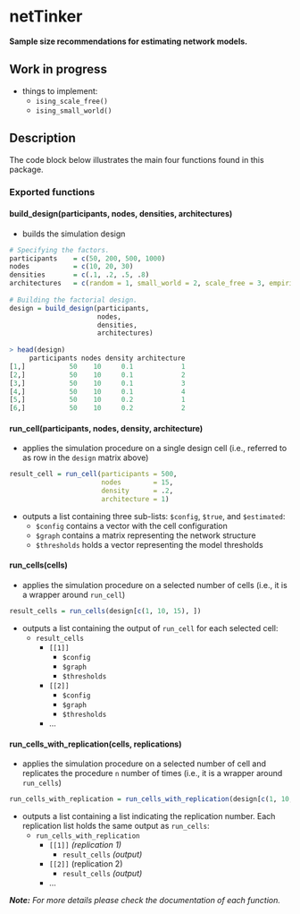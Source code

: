 # netTinker
**Sample size recommendations for estimating network models.** 


## Work in progress
- things to implement:
	- `ising_scale_free()`
	- `ising_small_world()`


## Description
The code block below illustrates the main four functions found in this package. 


### Exported functions

#### build_design(participants, nodes, densities, architectures)
- builds the simulation design  

```r
# Specifying the factors.
participants 	= c(50, 200, 500, 1000)
nodes 			= c(10, 20, 30)
densities 		= c(.1, .2, .5, .8)
architectures 	= c(random = 1, small_world = 2, scale_free = 3, empirical = 4)
	
# Building the factorial design.
design = build_design(participants, 
					  nodes, 
					  densities, 
					  architectures)
		     
> head(design)
     participants nodes density architecture
[1,]           50    10     0.1            1
[2,]           50    10     0.1            2
[3,]           50    10     0.1            3
[4,]           50    10     0.1            4
[5,]           50    10     0.2            1
[6,]           50    10     0.2            2
```


#### run_cell(participants, nodes, density, architecture)
- applies the simulation procedure on a single design cell (i.e., referred to as row in the `design` matrix above)

```r
result_cell = run_cell(participants = 500,
				  	   nodes 		= 15, 
				  	   density 		= .2,
				  	   architecture = 1)
```

- outputs a list containing three sub-lists: `$config`, `$true`, and `$estimated`:
	- `$config` contains a vector with the cell configuration
	- `$graph` contains a matrix representing the network structure
	- `$thresholds` holds a vector representing the model thresholds


#### run_cells(cells)
- applies the simulation procedure on a selected number of cells (i.e., it is a wrapper around `run_cell`)

```r
result_cells = run_cells(design[c(1, 10, 15), ])
```

- outputs a list containing the output of `run_cell` for each selected cell:
	- `result_cells`
		- `[[1]]`
			- `$config`
			- `$graph`
			- `$thresholds`
		- `[[2]]`
			- `$config`
			- `$graph`
			- `$thresholds`
		- ...

#### run_cells_with_replication(cells, replications)
- applies the simulation procedure on a selected number of cell and replicates the procedure `n` number of times (i.e., it is a wrapper around `run_cells`)

```r
run_cells_with_replication = run_cells_with_replication(design[c(1, 10, 15), ], 100)
```

- outputs a list containing a list indicating the replication number. Each replication list holds the same output as `run_cells`:
	- `run_cells_with_replication`
		- `[[1]]` *(replication 1)*
			- `result_cells` *(output)*
		- `[[2]]` (replication 2)
			- `result_cells` *(output)*
		- ...

***Note:*** *For more details please check the documentation of each function.*
